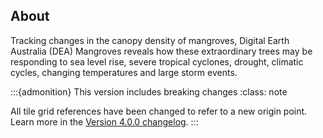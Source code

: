 ## About

Tracking changes in the canopy density of mangroves, Digital Earth Australia (DEA) Mangroves reveals how these extraordinary trees may be responding to sea level rise, severe tropical cyclones, drought, climatic cycles, changing temperatures and large storm events.

:::{admonition} This version includes breaking changes
:class: note

All tile grid references have been changed to refer to a new origin point. Learn more in the [Version 4.0.0 changelog](./?tab=history#version-4-0-0).
:::
